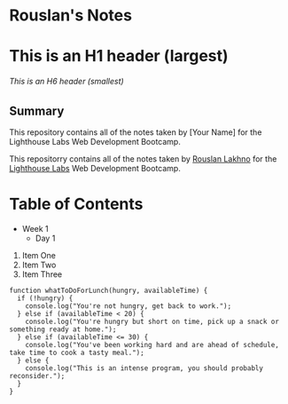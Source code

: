# Rouslan's Notes
# This is an H1 header (largest)
###### This is an H6 header (smallest)

## Summary 

This repository contains all of the notes taken by [Your Name] for the Lighthouse Labs Web Development Bootcamp.

This repositorry contains all of the notes taken by [Rouslan Lakhno](https://github.com/rlakhno/LHL-web-notes) for the [Lighthouse Labs](https://www.lighthouselabs.ca/) Web Development Bootcamp.

# Table of Contents

* Week 1
  * Day 1

1. Item One 
2. Item Two
3. Item Three

```
function whatToDoForLunch(hungry, availableTime) {
  if (!hungry) {
    console.log("You're not hungry, get back to work.");
  } else if (availableTime < 20) {
    console.log("You're hungry but short on time, pick up a snack or something ready at home.");
  } else if (availableTime <= 30) {
    console.log("You've been working hard and are ahead of schedule, take time to cook a tasty meal.");
  } else {
    console.log("This is an intense program, you should probably reconsider.");
  }
}
```